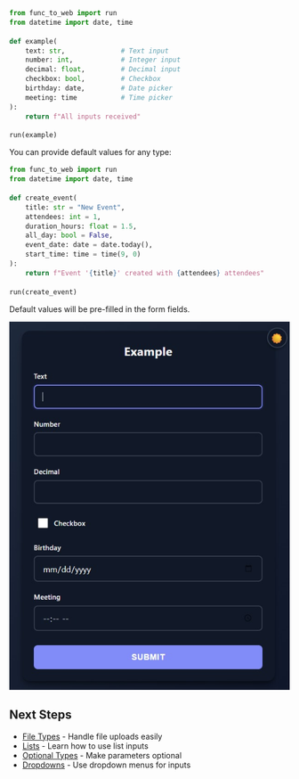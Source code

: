 <div class="grid" markdown>

<div markdown>

```python
from func_to_web import run
from datetime import date, time

def example(
    text: str,              # Text input
    number: int,            # Integer input
    decimal: float,         # Decimal input
    checkbox: bool,         # Checkbox
    birthday: date,         # Date picker
    meeting: time           # Time picker
):
    return f"All inputs received"

run(example)
```

You can provide default values for any type:

```python
from func_to_web import run
from datetime import date, time

def create_event(
    title: str = "New Event",
    attendees: int = 1,
    duration_hours: float = 1.5,
    all_day: bool = False,
    event_date: date = date.today(),
    start_time: time = time(9, 0)
):
    return f"Event '{title}' created with {attendees} attendees"

run(create_event)
```

Default values will be pre-filled in the form fields.

</div>

<div markdown>

![Basic Types](images/basic_example.jpg)

</div>

</div>

## Next Steps
- [File Types](files.md) - Handle file uploads easily
- [Lists](lists.md) - Learn how to use list inputs
- [Optional Types](optional.md) - Make parameters optional
- [Dropdowns](dropdowns.md) - Use dropdown menus for inputs